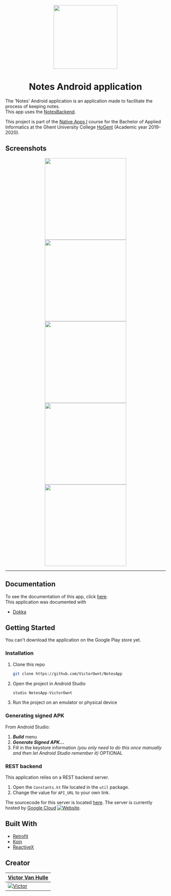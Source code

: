<p align="center"><img src="./app/src/main/ic_launcher-playstore.png?raw=true" width="200px"/></p>

<h1 align="center">Notes Android application</h1>

The 'Notes' Android application is an application made to facilitate the process of keeping notes.<br/>
This app uses the [NotesBackend](https://github.com/VictorOwnt/NotesBackend).

This project is part of the [Native Apps I](https://bamaflexweb.hogent.be/BMFUIDetailxOLOD.aspx?a=113418&b=1&c=1) course for the Bachelor of Applied Informatics at the Ghent University College [HoGent](https://www.hogent.be/en/) (Academic year 2019-2020).

## Screenshots

<p align="center">
    <img src="screenshots/overview.jpg?raw=true" width="256px">
    <img src="screenshots/create.jpg?raw=true" width="256px">
    <img src="screenshots/edit.jpg?raw=true" width="256px">
    <img src="screenshots/delete.jpg?raw=true" width="256px">
    <img src="screenshots/copy.jpg?raw=true" width="256px">
</p>

---

## Documentation
To see the documentation of this app, click [here](dokka/app/index.md). <br/>
This application was documented with
* [Dokka](https://github.com/Kotlin/dokka)

## Getting Started

You can't download the application on the Google Play store yet.

### Installation

1. Clone this repo

    ```bash
    git clone https://github.com/VictorOwnt/NotesApp
    ```

2. Open the project in Android Studio

    ```bash
    studio NotesApp-VictorOwnt
    ```

3. Run the project on an emulator or physical device

### Generating signed APK

From Android Studio:

1. ***Build*** menu
2. ***Generate Signed APK...***
3. Fill in the keystore information *(you only need to do this once manually and then let Android Studio remember it)* OPTIONAL

### REST backend

This application relies on a REST backend server.

1. Open the `Constants.kt` file located in the `util` package.
2. Change the value for `API_URL` to your own link.

The sourcecode for this server is located [here](https://github.com/VictorOwnt/NotesBackend). The server is currently hosted by [Google Cloud](https://cloud.google.com) [![Website](https://img.shields.io/website?label=backend&logo=google%20cloud&url=https%3A%2F%2Fnotes-api-p4tlzt4yxq-ew.a.run.app)](https://notes-api-p4tlzt4yxq-ew.a.run.app).

## Built With

* [Retrofit](https://square.github.io/retrofit/)
* [Koin](https://insert-koin.io)
* [ReactiveX](http://reactivex.io/)

## Creator

| <a href="https://github.com/VictorOwnt" target="_blank">**Victor Van Hulle**</a> |
| --- |
| [![Victor](https://avatars2.githubusercontent.com/u/17174095?s=200)](https://github.com/VictorOwnt) |
